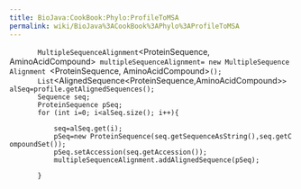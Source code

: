```yaml
---
title: BioJava:CookBook:Phylo:ProfileToMSA
permalink: wiki/BioJava%3ACookBook%3APhylo%3AProfileToMSA
---
```


`       MultipleSequenceAlignment`<ProteinSequence, AminoAcidCompound>` multipleSequenceAlignment= new MultipleSequenceAlignment `<ProteinSequence, AminoAcidCompound>`();`  
`       List`<AlignedSequence<ProteinSequence,AminoAcidCompound>`> alSeq=profile.getAlignedSequences();`  
`       Sequence`<AminoAcidCompound>` seq;`  
`       ProteinSequence pSeq;`  
`       for (int i=0; i<alSeq.size(); i++){`  
`     `  
`           seq=alSeq.get(i);`  
`           pSeq=new ProteinSequence(seq.getSequenceAsString(),seq.getCompoundSet());`  
`           pSeq.setAccession(seq.getAccession());`  
`           multipleSequenceAlignment.addAlignedSequence(pSeq);`  
`              `  
`       }`
